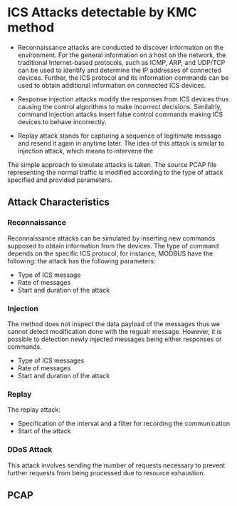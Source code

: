 # ICS Attacks detectable by KMC method

* Reconnaissance attacks are conducted to discover information on the environment. For the general information on a host on the network, the traditional Internet-based protocols, such as ICMP, ARP, and UDP/TCP can be used to identify and determine the IP addresses of connected devices. Further, the ICS protocol and its information commands can be used to obtain additional information on connected ICS devices.

* Response injection attacks modify the responses from ICS devices thus causing the control algorithms to make incorrect decisions. Similalrly, command injection attacks insert false control commands making ICS devices to behave incorrectly.

* Replay attack stands for capturing a sequence of legitimate message and resend it again in anytime later. The idea of this attack is similar to injection attack, which means to intervene the  

The simple approach to simulate attacks is taken. The source PCAP file representing the normal traffic is modified according to the type of attack specified and provided parameters. 

## Attack Characteristics

### Reconnaissance
Reconnaissance attacks can be simulated by inserting new commands supposed to obtain information from the devices. 
The type of command depends on the specific ICS protocol, for instance, MODBUS have the following:
the attack has the following parameters:

* Type of ICS message
* Rate of messages
* Start and duration of the attack

### Injection
The method does not inspect the data payload of the messages thus we cannot detect modification done with the regualr message. However, it is possible to detection newly injected messages being either responses or commands.

* Type of ICS messages
* Rate of messages
* Start and duration of the attack

### Replay
The replay attack:

* Specification of the interval and a filter for recording the communication 
* Start of the attack

### DDoS Attack

This attack involves sending the number of requests necessary to prevent further requests from being processed due to resource exhaustion.


## PCAP 

